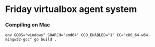 # Friday virtualbox agent system <br/>
### Compiling on Mac
`env GOOS="windows" GOARCH="amd64" CGO_ENABLED="1" CC="x86_64-w64-mingw32-gcc" go build .`